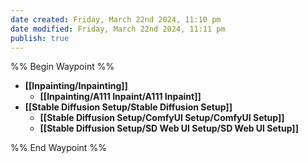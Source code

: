 ```yaml
---
date created: Friday, March 22nd 2024, 11:10 pm
date modified: Friday, March 22nd 2024, 11:11 pm
publish: true
---
```


%% Begin Waypoint %%
- **[[Inpainting/Inpainting]]**
	- **[[Inpainting/A111 Inpaint/A111 Inpaint]]**
- **[[Stable Diffusion Setup/Stable Diffusion Setup]]**
	- **[[Stable Diffusion Setup/ComfyUI Setup/ComfyUI Setup]]**
	- **[[Stable Diffusion Setup/SD Web UI Setup/SD Web UI Setup]]**

%% End Waypoint %%